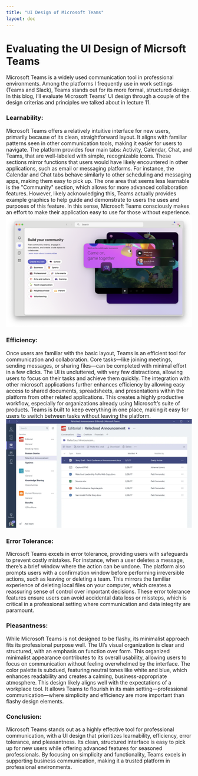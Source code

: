 ```yaml
---
title: "UI Design of Microsoft Teams"
layout: doc
---
```


# Evaluating the UI Design of Micrsoft Teams

Microsoft Teams is a widely used communication tool in professional environments. Among the platforms I frequently use in work settings (Teams and Slack), Teams stands out for its more formal, structured design. In this blog, I’ll evaluate Microsoft Teams' UI design through a couple of the design criterias and principles we talked about in lecture 11. 

### Learnability:

Microsoft Teams offers a relatively intuitive interface for new users, primarily because of its clean, straightforward layout. It aligns with familiar patterns seen in other communication tools, making it easier for users to navigate. The platform provides four main tabs: Activity, Calendar, Chat, and Teams, that are well-labeled with simple, recognizable icons. These sections mirror functions that users would have likely encountered in other applications, such as email or messaging platforms. For instance, the Calendar and Chat tabs behave similarly to other scheduling and messaging apps, making them easy to pick up.
The one area that seems less learnable is the "Community" section, which allows for more advanced collaboration features. However, likely acknowledging this, Teams actually provides example graphics to help guide and demonstrate to users the uses and purposes of this feature. In this sense, Microsoft Teams consciously makes an effort to make their application easy to use for those without experience. 
![Basic UI](images/blog1/basic-UI.png)

### Efficiency:
Once users are familiar with the basic layout, Teams is an efficient tool for communication and collaboration. Core tasks—like joining meetings, sending messages, or sharing files—can be completed with minimal effort in a few clicks. The UI is uncluttered, with very few distractions, allowing users to focus on their tasks and achieve them quickly.
The integration with other microsoft applications further enhances efficiency by allowing easy access to shared documents, spreadsheets, and presentations within the platform from other related applications. This creates a highly productive workflow, especially for organizations already using Microsoft’s suite of products. Teams is built to keep everything in one place, making it easy for users to switch between tasks without leaving the platform.
![other apps](images/blog1/files.png)

### Error Tolerance:
Microsoft Teams excels in error tolerance, providing users with safeguards to prevent costly mistakes. For instance, when a user deletes a message, there’s a brief window where the action can be undone. The platform also prompts users with a confirmation window before performing irreversible actions, such as leaving or deleting a team. This mirrors the familiar experience of deleting local files on your computer, which creates a reassuring sense of control over important decisions. These error tolerance features ensure users can avoid accidental data loss or missteps, which is critical in a professional setting where communication and data integrity are paramount.

### Pleasantness:
While Microsoft Teams is not designed to be flashy, its minimalist approach fits its professional purpose well. The UI’s visual organization is clear and structured, with an emphasis on function over form. This organized minimalist appearance contributes to its overall usability, allowing users to focus on communication without feeling overwhelmed by the interface.
The color palette is subdued, featuring neutral tones like white and blue, which enhances readability and creates a calming, business-appropriate atmosphere. This design likely aligns well with the expectations of a workplace tool. It allows Teams to flourish in its main setting—professional communication—where simplicity and efficiency are more important than flashy design elements.

### Conclusion:
Microsoft Teams stands out as a highly effective tool for professional communication, with a UI design that prioritizes learnability, efficiency, error tolerance, and pleasantness. Its clean, structured interface is easy to pick up for new users while offering advanced features for seasoned professionals. By focusing on simplicity and functionality, Teams excels in supporting business communication, making it a trusted platform in professional environments.

